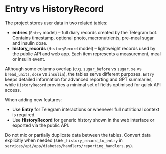# Entry vs HistoryRecord

The project stores user data in two related tables:

- **entries** (`Entry` model) – full diary records created by the Telegram bot.  
  Contains timestamp, optional photo, macronutrients, pre–meal sugar and insulin dose.
- **history_records** (`HistoryRecord` model) – lightweight records used by the public
  API and web app. Each item represents a measurement, meal or insulin event.

Although some columns overlap (e.g. `sugar_before` vs `sugar`, `xe` vs `bread_units`,
`dose` vs `insulin`), the tables serve different purposes.  `Entry` keeps detailed
information for advanced reporting and GPT summaries, while `HistoryRecord` provides a
minimal set of fields optimised for quick API access.

When adding new features:

* Use **Entry** for Telegram interactions or whenever full nutritional context is
  required.
* Use **HistoryRecord** for generic history shown in the web interface or exported via
  the public API.

Do not mix or partially duplicate data between the tables. Convert data explicitly
when needed (see `_history_record_to_entry` in
`services/api/app/diabetes/handlers/reporting_handlers.py`).
